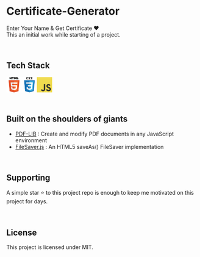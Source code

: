 # Certificate-Generator
Enter Your Name &amp; Get Certificate :heart: <br />
This an initial work while starting of a project.

<br />

## Tech Stack
<img align="left" alt="HTML5" width="40px" src="https://raw.githubusercontent.com/github/explore/80688e429a7d4ef2fca1e82350fe8e3517d3494d/topics/html/html.png" />
<img align="left" alt="CSS3" width="40px" src="https://raw.githubusercontent.com/github/explore/80688e429a7d4ef2fca1e82350fe8e3517d3494d/topics/css/css.png" />
<img align="left" alt="JavaScript" width="40px" src="https://raw.githubusercontent.com/github/explore/80688e429a7d4ef2fca1e82350fe8e3517d3494d/topics/javascript/javascript.png" />

<br /><br />
<br /><br />

## Built on the shoulders of giants
- [PDF-LIB](https://github.com/Hopding/pdf-lib) : Create and modify PDF documents in any JavaScript environment
- [FileSaver.js](https://github.com/eligrey/FileSaver.js/) : An HTML5 saveAs() FileSaver implementation

<br />

## Supporting
A simple star :star: to this project repo is enough to keep me motivated on this project for days. 

<br />

## License
This project is licensed under MIT.